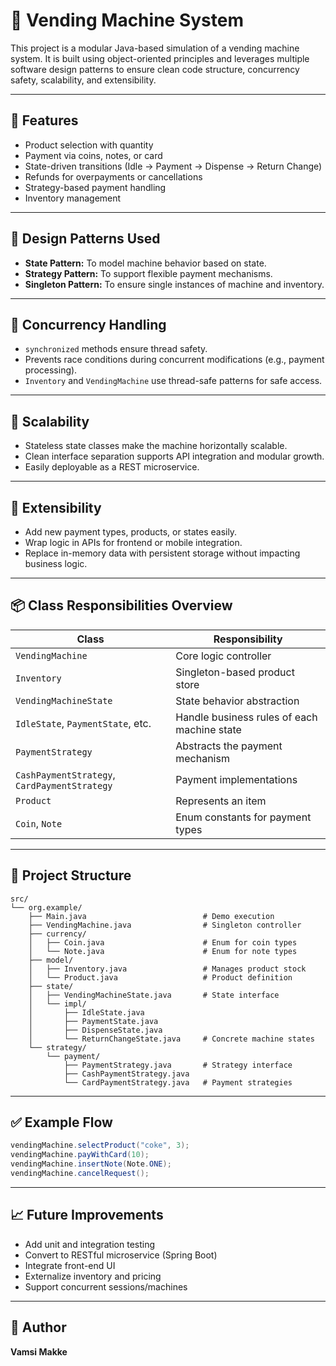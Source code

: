 # 🥤 Vending Machine System

This project is a modular Java-based simulation of a vending machine system. It is built using object-oriented principles and leverages multiple software design patterns to ensure clean code structure, concurrency safety, scalability, and extensibility.

---

## 🔧 Features

* Product selection with quantity
* Payment via coins, notes, or card
* State-driven transitions (Idle → Payment → Dispense → Return Change)
* Refunds for overpayments or cancellations
* Strategy-based payment handling
* Inventory management

---

## 🧠 Design Patterns Used

* **State Pattern:** To model machine behavior based on state.
* **Strategy Pattern:** To support flexible payment mechanisms.
* **Singleton Pattern:** To ensure single instances of machine and inventory.

---

## 🧵 Concurrency Handling

* `synchronized` methods ensure thread safety.
* Prevents race conditions during concurrent modifications (e.g., payment processing).
* `Inventory` and `VendingMachine` use thread-safe patterns for safe access.

---

## 🚀 Scalability

* Stateless state classes make the machine horizontally scalable.
* Clean interface separation supports API integration and modular growth.
* Easily deployable as a REST microservice.

---

## 🧩 Extensibility

* Add new payment types, products, or states easily.
* Wrap logic in APIs for frontend or mobile integration.
* Replace in-memory data with persistent storage without impacting business logic.

---

## 📦 Class Responsibilities Overview

| Class                                        | Responsibility                              |
| -------------------------------------------- | ------------------------------------------- |
| `VendingMachine`                             | Core logic controller                       |
| `Inventory`                                  | Singleton-based product store               |
| `VendingMachineState`                        | State behavior abstraction                  |
| `IdleState`, `PaymentState`, etc.            | Handle business rules of each machine state |
| `PaymentStrategy`                            | Abstracts the payment mechanism             |
| `CashPaymentStrategy`, `CardPaymentStrategy` | Payment implementations                     |
| `Product`                                    | Represents an item                          |
| `Coin`, `Note`                               | Enum constants for payment types            |

---

## 📁 Project Structure

```
src/
└── org.example/
    ├── Main.java                          # Demo execution
    ├── VendingMachine.java                # Singleton controller
    ├── currency/
    │   ├── Coin.java                      # Enum for coin types
    │   └── Note.java                      # Enum for note types
    ├── model/
    │   ├── Inventory.java                 # Manages product stock
    │   └── Product.java                   # Product definition
    ├── state/
    │   ├── VendingMachineState.java       # State interface
    │   └── impl/
    │       ├── IdleState.java
    │       ├── PaymentState.java
    │       ├── DispenseState.java
    │       └── ReturnChangeState.java     # Concrete machine states
    └── strategy/
        └── payment/
            ├── PaymentStrategy.java       # Strategy interface
            ├── CashPaymentStrategy.java
            └── CardPaymentStrategy.java   # Payment strategies
```

---

## ✅ Example Flow

```java
vendingMachine.selectProduct("coke", 3);
vendingMachine.payWithCard(10);
vendingMachine.insertNote(Note.ONE);
vendingMachine.cancelRequest();
```

---

## 📈 Future Improvements

* Add unit and integration testing
* Convert to RESTful microservice (Spring Boot)
* Integrate front-end UI
* Externalize inventory and pricing
* Support concurrent sessions/machines

---

## 👤 Author

**Vamsi Makke**